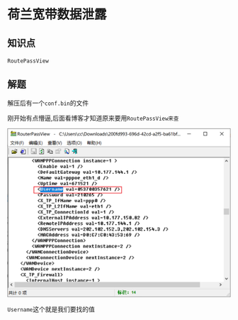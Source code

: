 # 荷兰宽带数据泄露

## 知识点

`RoutePassView`

## 解题

解压后有一个`conf.bin`的文件

刚开始有点懵逼,后面看博客才知道原来要用`RoutePassView来查`

![image-20231125163734048](./img/16-1.png?lastModify=1711202731)

`Username`这个就是我们要找的值